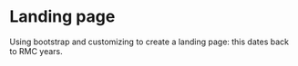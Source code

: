 # Landing page

Using bootstrap and customizing to create a landing page: this dates back to RMC years.
